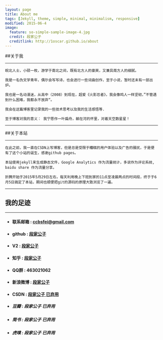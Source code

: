 ```yaml
---
layout: page
title: About me
tags: [Jekyll, theme, simple, minimal, minimalism, responsive]
modified: 2015-06-4
image:
  feature: so-simple-sample-image-4.jpg
  credit: 段家公子
  creditlink: http://1oscar.github.io/about
---
```


##关于我

------

```
皖北人士，小硕一枚，游学于南北之间，既有北方人的豪爽，又兼具南方人的细腻。

我是一名伪文学青年，偶尔会写写诗，也会进行一些词曲创作，至于小说，暂时还未有一部出炉。

我也是一名动漫迷，从高中（2008）到现在，超爱《火影忍者》，我会像鸣人一样坚韧，”不管遇到什么困难，我都永不放弃“。

我会在这篇博客里记录我的一些技术思考以及我的生活感悟等.

至于博客对我的意义： 我宁愿作一叶扁舟，躺在河的怀里，对着天空数星星！
```

----

##关于本站

---

```
在此之前，我一直在CSDN上写博客，但是总是受限于糟糕的用户体验以及广告的骚扰，于是便有了这个小站的诞生，感谢github pages。 

本站使用jekyll来生成静态文件，Google Analytics 作为流量统计，多说作为评论系统, baidu share 作为流量分享。

折腾开始于2015年5月29日左右，每天利用晚上下班到家的11点至凌晨两点的时间段，终于于6月5日搞定了本站，期间也顺便把git的源码的原理大致浏览了一遍。 
```

-----

## 我的足迹 

----

- #### 联系邮箱 :  **ccbsfei@gmail.com**

- #### github :  [**段家公子**](https://github.com/1oscar)

- #### V2 : [**段家公子**](http://www.v2ex.com/member/1oscar)

- #### 知乎 : [**段家公子**](http://www.zhihu.com/people/1oscar)

- #### QQ群 :   **463021062** 

- #### 新浪微博 : [**段家公子**](http://weibo.com/2232312841/profile?topnav=1&wvr=6)

- #### CSDN :  [**段家公子 已弃用**](http://blog.csdn.net/duankaifei) 

- ##### 豆瓣 :  **段家公子 已弃用**

- ##### 简书 :  **段家公子 已弃用**

- ##### 虎嗅 :  **段家公子 已弃用**




<script>
(function(i,s,o,g,r,a,m){i['GoogleAnalyticsObject']=r;i[r]=i[r]||function(){
 (i[r].q=i[r].q||[]).push(arguments)},i[r].l=1*new Date();a=s.createElement(o),
 m=s.getElementsByTagName(o)[0];a.async=1;a.src=g;m.parentNode.insertBefore(a,m)
 })(window,document,'script','//www.google-analytics.com/analytics.js','ga');

ga('create', 'UA-63681520-1', 'auto');
ga('send', 'pageview');

</script>

<script src="/js/tctip.min.js"></script>
